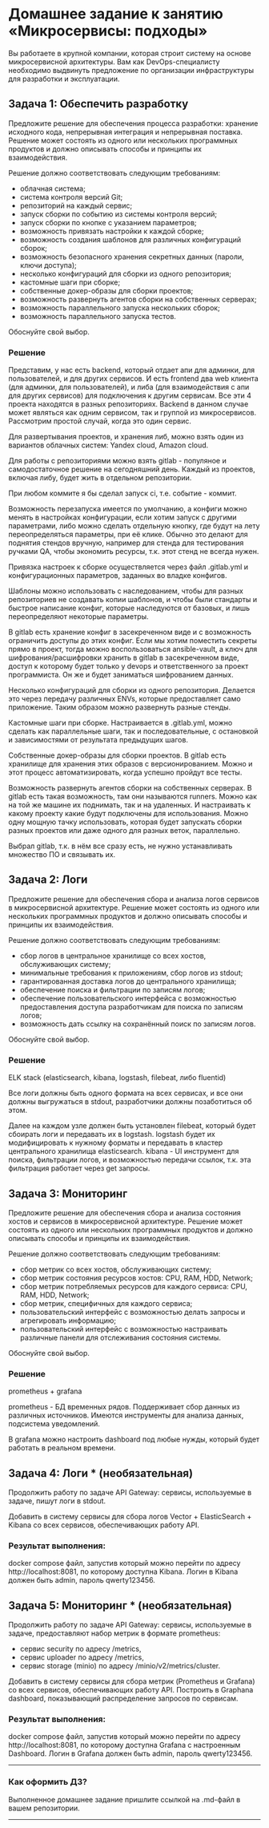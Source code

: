 # Домашнее задание к занятию «Микросервисы: подходы»

Вы работаете в крупной компании, которая строит систему на основе микросервисной архитектуры.
Вам как DevOps-специалисту необходимо выдвинуть предложение по организации инфраструктуры для разработки и эксплуатации.


## Задача 1: Обеспечить разработку

Предложите решение для обеспечения процесса разработки: хранение исходного кода, непрерывная интеграция и непрерывная поставка. 
Решение может состоять из одного или нескольких программных продуктов и должно описывать способы и принципы их взаимодействия.

Решение должно соответствовать следующим требованиям:
- облачная система;
- система контроля версий Git;
- репозиторий на каждый сервис;
- запуск сборки по событию из системы контроля версий;
- запуск сборки по кнопке с указанием параметров;
- возможность привязать настройки к каждой сборке;
- возможность создания шаблонов для различных конфигураций сборок;
- возможность безопасного хранения секретных данных (пароли, ключи доступа);
- несколько конфигураций для сборки из одного репозитория;
- кастомные шаги при сборке;
- собственные докер-образы для сборки проектов;
- возможность развернуть агентов сборки на собственных серверах;
- возможность параллельного запуска нескольких сборок;
- возможность параллельного запуска тестов.

Обоснуйте свой выбор.

### Решение

Представим, у нас есть backend, который отдает апи для админки, для пользователей, и для других сервисов.
И есть frontend два web клиента (для админки, для пользователей), и либа (для взаимодействия с апи для других сервисов) для подключения к другим сервисам. 
Все эти 4 проекта находятся в разных репозиториях. Backend в данном случае может являться как одним сервисом, так и группой из микросервисов.
Рассмотрим простой случай, когда это один сервис.

Для развертывания проектов, и хранения либ, можно взять один из вариантов облачных систем: Yandex cloud, Amazon cloud.

Для работы с репозиториями можно взять gitlab - популяное и самодостаточное решение на сегодняшний день.
Каждый из проектов, включая либу, будет жить в отдельном репозитории.

При любом коммите я бы сделал запуск ci, т.е. событие - коммит.

Возможность перезапуска имеется по умолчанию, а конфиги можно менять в настройках конфигурации, если хотим запуск с другими параметрами,
либо можно сделать отдельную кнопку, где будут на лету переопределяться параметры, при её клике. 
Обычно это делают для поднятия стендов вручную, например для стенда для тестирования ручками QA, 
чтобы экономить ресурсы, т.к. этот стенд не всегда нужен.

Привязка настроек к сборке осуществляется через файл .gitlab.yml и конфигурационных параметров, заданных
во владке конфигов.

Шаблоны можно использовать с наследованием, чтобы для разных репозиториев не создавать копии шаблонов, и чтобы 
были стандарты и быстрое написание конфиг, которые наследуются от базовых, и лишь переопределяют некоторые параметры.

В gitlab есть хранение конфиг в засекреченном виде и с возможность ограничить доступы до этих конфиг. 
Если мы хотим поместить секреты прямо в проект, тогда можно воспользоваться 
ansible-vault, а ключ для шифрования/расшифровки хранить в gitlab в засекреченном виде, доступ к которому 
будет только у devops и ответственного за проект программиста. Он же и будет заниматься шифрованием данных.

Несколько конфигураций для сборки из одного репозитория. Делается это через передачу различных 
ENVs, которые предоставляет само приложение. Таким образом можно развернуть разные стенды.

Кастомные шаги при сборке. Настраивается в .gitlab.yml, можно сделать как параллельные шаги, 
так и последовательные, с остановкой и зависимостями от результата предыдущих шагов.

Собственные докер-образы для сборки проектов. В gitlab есть хранилище для хранения этих образов с версионированием.
Можно и этот процесс автоматизировать, когда успешно пройдут все тесты.

Возможность развернуть агентов сборки на собственных серверах. В gitlab есть 
такая возможность, там они называются runners. Можно как на той же машине их поднимать, так и 
на удаленных. И настраивать к какому проекту какие будут подключены для использования.
Можно одну мощную тачку использовать, которая будет запускать сборки разных проектов или даже одного для разных веток, параллельно.

Выбрал gitlab, т.к. в нём все сразу есть, не нужно устанавливать множество ПО и связывать их.

## Задача 2: Логи

Предложите решение для обеспечения сбора и анализа логов сервисов в микросервисной архитектуре.
Решение может состоять из одного или нескольких программных продуктов и должно описывать способы и принципы их взаимодействия.

Решение должно соответствовать следующим требованиям:
- сбор логов в центральное хранилище со всех хостов, обслуживающих систему;
- минимальные требования к приложениям, сбор логов из stdout;
- гарантированная доставка логов до центрального хранилища;
- обеспечение поиска и фильтрации по записям логов;
- обеспечение пользовательского интерфейса с возможностью предоставления доступа разработчикам для поиска по записям логов;
- возможность дать ссылку на сохранённый поиск по записям логов.

Обоснуйте свой выбор.

### Решение
ELK stack (elasticsearch, kibana, logstash, filebeat, либо fluentid)

Все логи должны быть одного формата на всех сервисах, и все они должны 
выгружаться в stdout, разработчики должны позаботиться об этом.

Далее на каждом узле должен быть установлен filebeat, который будет 
сбоирать логи и передавать их в logstash. logstash будет их модифицировать 
к нужному форматы и передавать в кластер центрального хранилища elasticsearch.
kibana - UI инструмент для поиска, фильтрации логов, и возможностью передачи ссылок, т.к. 
эта фильтрация работает через get запросы.

## Задача 3: Мониторинг

Предложите решение для обеспечения сбора и анализа состояния хостов и сервисов в микросервисной архитектуре.
Решение может состоять из одного или нескольких программных продуктов и должно описывать способы и принципы их взаимодействия.

Решение должно соответствовать следующим требованиям:
- сбор метрик со всех хостов, обслуживающих систему;
- сбор метрик состояния ресурсов хостов: CPU, RAM, HDD, Network;
- сбор метрик потребляемых ресурсов для каждого сервиса: CPU, RAM, HDD, Network;
- сбор метрик, специфичных для каждого сервиса;
- пользовательский интерфейс с возможностью делать запросы и агрегировать информацию;
- пользовательский интерфейс с возможностью настраивать различные панели для отслеживания состояния системы.

Обоснуйте свой выбор.


### Решение
prometheus + grafana

prometheus - БД временных рядов. Поддерживает сбор данных из различных источников. 
Имеются инструменты для анализа данных, подсистема уведомлений.

В grafana можно настроить dashboard под любые нужды, который будет работать в реальном времени.


## Задача 4: Логи * (необязательная)

Продолжить работу по задаче API Gateway: сервисы, используемые в задаче, пишут логи в stdout. 

Добавить в систему сервисы для сбора логов Vector + ElasticSearch + Kibana со всех сервисов, обеспечивающих работу API.

### Результат выполнения: 

docker compose файл, запустив который можно перейти по адресу http://localhost:8081, по которому доступна Kibana.
Логин в Kibana должен быть admin, пароль qwerty123456.


## Задача 5: Мониторинг * (необязательная)

Продолжить работу по задаче API Gateway: сервисы, используемые в задаче, предоставляют набор метрик в формате prometheus:

- сервис security по адресу /metrics,
- сервис uploader по адресу /metrics,
- сервис storage (minio) по адресу /minio/v2/metrics/cluster.

Добавить в систему сервисы для сбора метрик (Prometheus и Grafana) со всех сервисов, обеспечивающих работу API.
Построить в Graphana dashboard, показывающий распределение запросов по сервисам.

### Результат выполнения: 

docker compose файл, запустив который можно перейти по адресу http://localhost:8081, по которому доступна Grafana с настроенным Dashboard.
Логин в Grafana должен быть admin, пароль qwerty123456.

---

### Как оформить ДЗ?

Выполненное домашнее задание пришлите ссылкой на .md-файл в вашем репозитории.

---
